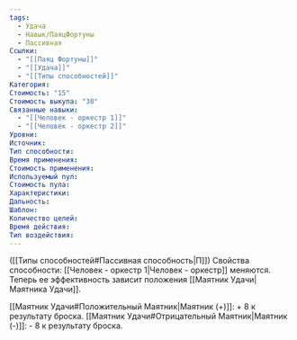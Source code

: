 ```yaml
---
tags:
  - Удача
  - Навык/ПаяцФортуны
  - Пассивная
Ссылки:
  - "[[Паяц Фортуны]]"
  - "[[Удача]]"
  - "[[Типы способностей]]"
Категория: 
Стоимость: "15"
Стоимость выкупа: "30"
Связанные навыки:
  - "[[Человек - оркестр 1]]"
  - "[[Человек - оркестр 2]]"
Уровни:
Источник:
Тип способности:
Время применения:
Стоимость применения:
Используемый пул:
Стоимость пула:
Характеристики:
Дальность:
Шаблон:
Количество целей:
Время действия:
Тип воздействия:
---
```

([[Типы способностей#Пассивная способность|П]]) Свойства способности: [[Человек - оркестр 1|Человек - оркестр]] меняются. Теперь ее эффективность зависит положения [[Маятник Удачи|Маятника Удачи]]. 

[[Маятник Удачи#Положительный Маятник|Маятник (+)]]: + 8 к результату броска.
[[Маятник Удачи#Отрицательный Маятник|Маятник (-)]]: - 8 к результату броска.